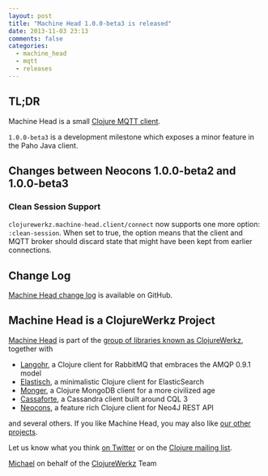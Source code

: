 ```yaml
---
layout: post
title: "Machine Head 1.0.0-beta3 is released"
date: 2013-11-03 23:13
comments: false
categories:
  - machine_head
  - mqtt
  - releases
---
```


## TL;DR

Machine Head is a small [Clojure MQTT client](http://clojuremqtt.info).

`1.0.0-beta3` is a development milestone which exposes a minor feature
in the Paho Java client.



## Changes between Neocons 1.0.0-beta2 and 1.0.0-beta3

### Clean Session Support

`clojurewerkz.machine-head.client/connect` now supports one more
option: `:clean-session`. When set to true, the option means that
the client and MQTT broker should discard state that might have
been kept from earlier connections.


## Change Log

[Machine Head change
log](https://github.com/clojurewerkz/machine_head/blob/master/ChangeLog.md)
is available on GitHub.




## Machine Head is a ClojureWerkz Project

[Machine Head](http://clojuremqtt.info) is part of the [group of libraries
known as ClojureWerkz](http://clojurewerkz.org), together with

 * [Langohr](http://clojurerabbitmq.info), a Clojure client for RabbitMQ that embraces the AMQP 0.9.1 model
 * [Elastisch](http://clojureelasticsearch.info), a minimalistic Clojure client for ElasticSearch
 * [Monger](http://clojuremongodb.info), a Clojure MongoDB client for a more civilized age
 * [Cassaforte](http://clojurecassandra.info), a Cassandra client built around CQL 3
 * [Neocons](http://clojureneo4j.info), a feature rich Clojure client for Neo4J REST API

and several others. If you like Machine Head, you may also like [our other
projects](http://clojurewerkz.org).

Let us know what you think [on
Twitter](http://twitter.com/clojurewerkz) or on the [Clojure mailing
list](https://groups.google.com/group/clojure).


[Michael](http://twitter.com/michaelklishin) on behalf of the
[ClojureWerkz](http://clojurewerkz.org) Team
